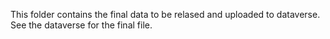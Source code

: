 This folder contains the final data to be relased and uploaded to dataverse. See the dataverse for the final file.
